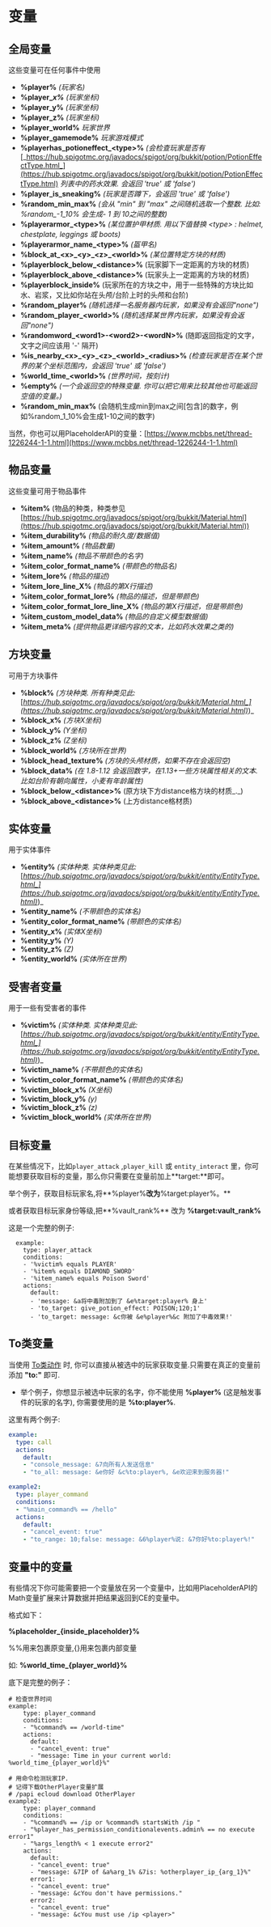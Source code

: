 # 变量

## 全局变量

这些变量可在任何事件中使用

* **%player%** _(玩家名)_&#x20;
* **%player\_**_**x%** (玩家坐标)_&#x20;
* **%player\_y%** _(玩家坐标)_&#x20;
* **%player\_z%** _(玩家坐标)_&#x20;
* **%player\_world%** _玩家世界_
* **%player\_gamemode%** _玩家游戏模式_
* **%playerhas\_potioneffect\_\<type>%** _(会检查玩家是否有_ [_https://hub.spigotmc.org/javadocs/spigot/org/bukkit/potion/PotionEffectType.html_](https://hub.spigotmc.org/javadocs/spigot/org/bukkit/potion/PotionEffectType.html) _列表中的药水效果. 会返回 'true' 或 'false')_
* **%player\_is\_sneaking%** _(玩家是否蹲下，会返回 'true' 或 'false')_
* **%random\_min\_max%** _(会从 "min" 到 "max" 之间随机选取一个整数. 比如: %random\_-1\_10% 会生成- 1 到 10之间的整数)_&#x20;
* **%playerarmor\_\<type>%** _(某位置护甲材质. 用以下值替换 \<type> : helmet, chestplate, leggings 或 boots)_&#x20;
* **%playerarmor\_name\_\<type>%** _(盔甲名)_
* **%block\_at\_\<x>\_\<y>\_\<z>\_\<world>%** _(某位置特定方块的材质)_
* **%playerblock\_below\_\<distance>%** (玩家脚下一定距离的方块的材质)
* **%playerblock\_above\_\<distance>%** (玩家头上一定距离的方块的材质)
* **%playerblock\_inside%** (玩家所在的方块之中，用于一些特殊的方块比如水、岩浆，又比如你站在头颅/台阶上时的头颅和台阶)
* **%random\_player%** _(随机选择一名服务器内玩家，如果没有会返回"none")_
* **%random\_player\_\<world>%** _(随机选择某世界内玩家，如果没有会返回"none")_
* **%randomword\_\<word1>-\<word2>-\<wordN>%** (随即返回指定的文字，文字之间应该用 '-' 隔开)
* **%is\_nearby\_\<x>\_\<y>\_\<z>\_\<world>\_\<radius>%** _(检查玩家是否在某个世界的某个坐标范围内，会返回 'true' 或 'false')_
* **%world\_time\_\<world>%** _(世界时间，按刻计)_
* **%empty%** _(一个会返回空的特殊变量. 你可以把它用来比较其他也可能返回空值的变量。)_
* **%random\_min\_max%** (会随机生成min到max之间\[包含]的数字，例如%random\_1\_10%会生成1-10之间的数字)

当然，你也可以用PlaceholderAPI的变量：[https://www.mcbbs.net/thread-1226244-1-1.html](https://www.mcbbs.net/thread-1226244-1-1.html)

## 物品变量

这些变量可用于物品事件

* **%item%** (物品的种类，种类参见[https://hub.spigotmc.org/javadocs/spigot/org/bukkit/Material.html](https://hub.spigotmc.org/javadocs/spigot/org/bukkit/Material.html))
* **%item\_durability%** _(物品的耐久度/数据值)_
* **%item\_amount%** _(物品数量)_
* **%item\_name%** _(物品不带颜色的名字)_
* **%item\_color\_format\_name%** _(带颜色的物品名)_
* **%item\_lore%** _(物品的描述)_
* **%item\_lore\_line\_X%** _(物品的第X行描述)_
* **%item\_color\_format\_lore%** _(物品的描述，但是带颜色)_
* **%item\_color\_format\_lore\_line\_X%** _(物品的第X行描述，但是带颜色)_
* **%item\_custom\_model\_data%** _(物品的自定义模型数据值)_
* **%item\_meta%** _(提供物品更详细内容的文本，比如药水效果之类的)_

## 方块变量

可用于方块事件

* **%block%** _(方块种类. 所有种类见此:_ [_https://hub.spigotmc.org/javadocs/spigot/org/bukkit/Material.html_](https://hub.spigotmc.org/javadocs/spigot/org/bukkit/Material.html)_)_
* **%block\_x%** _(方块X坐标)_
* **%block\_y%** _(Y坐标)_
* **%block\_z%** _(Z坐标)_
* **%block\_world%** _(方块所在世界)_
* **%block\_head\_texture%** _(方块的头颅材质，如果不存在会返回空)_
* **%block\_data%** _(在 1.8-1.12 会返回数字，在1.13+一些方块属性相关的文本.比如台阶有朝向属性，小麦有年龄属性)_&#x20;
* **%block\_below\_\<distance>%** (原方块下方distance格方块的材质_._)
* **%block\_above\_\<distance>%** (上方distance格材质)

## 实体变量

用于实体事件

* **%entity%** _(实体种类. 实体种类见此:_ [_https://hub.spigotmc.org/javadocs/spigot/org/bukkit/entity/EntityType.html_](https://hub.spigotmc.org/javadocs/spigot/org/bukkit/entity/EntityType.html)_)_
* **%entity\_name%** _(不带颜色的实体名)_
* **%entity\_color\_format\_name%** _(带颜色的实体名)_
* **%entity\_x%** _(实体X坐标)_
* **%entity\_y%** _(Y)_
* **%entity\_z%** _(Z)_
* **%entity\_world%** _(实体所在世界)_

## 受害者变量

用于一些有受害者的事件

* **%victim%** _(实体种类. 实体种类见此:_  [_https://hub.spigotmc.org/javadocs/spigot/org/bukkit/entity/EntityType.html_](https://hub.spigotmc.org/javadocs/spigot/org/bukkit/entity/EntityType.html)_)_
* **%victim\_name%** _(不带颜色的实体名)_
* **%victim\_color\_format\_name%** _(带颜色的实体名)_
* **%victim\_block\_x%** _(X坐标)_
* **%victim\_block\_y%** _(y)_
* **%victim\_block\_z%** _(z)_
* **%victim\_block\_world%** _(实体所在世界)_

## 目标变量

在某些情况下，比如`player_attack` ,`player_kill` 或 `entity_interact` 里，你可能想要获取目标的变量，那么你只需要在变量前加上**target:**即可。

举个例子，获取目标玩家名,将**%player%**改为**%target:player%。**

或者获取目标玩家身份等级,把**%vault\_rank%** 改为 **%target:vault\_rank%**

这是一个完整的例子:

```
  example:
    type: player_attack
    conditions:
    - '%victim% equals PLAYER'
    - '%item% equals DIAMOND_SWORD'
    - '%item_name% equals Poison Sword'
    actions:
      default:
      - 'message: &a将中毒附加到了 &e%target:player% 身上'
      - 'to_target: give_potion_effect: POISON;120;1'
      - 'to_target: message: &c你被 &e%player%&c 附加了中毒效果!'
```

## To类变量

当使用 [To类动作](dong-zuo/to-lei-dong-zuo.md) 时, 你可以直接从被选中的玩家获取变量.只需要在真正的变量前添加 **"to:"** 即可.

* 举个例子，你想显示被选中玩家的名字，你不能使用 **%player%** (这是触发事件的玩家的名字), 你需要使用的是 **%to:player%**.

这里有两个例子:

```yaml
example:
  type: call
  actions:
    default:
    - "console_message: &7向所有人发送信息"
    - "to_all: message: &e你好 &c%to:player%, &e欢迎来到服务器!"

example2:
  type: player_command
  conditions:
  - "%main_command% == /hello"
  actions:
    default:
    - "cancel_event: true"
    - "to_range: 10;false: message: &6%player%说: &7你好%to:player%!"
```

## 变量中的变量

有些情况下你可能需要把一个变量放在另一个变量中，比如用PlaceholderAPI的Math变量扩展来计算数据并把结果返回到CE的变量中。

格式如下：

**%placeholder\_{inside\_placeholder}%**

%%用来包裹原变量,{}用来包裹内部变量

如: **%world\_time\_{player\_world}%**

底下是完整的例子：

```
# 检查世界时间
example:
    type: player_command
    conditions:
    - "%command% == /world-time"
    actions:
      default:
      - "cancel_event: true"
      - "message: Time in your current world: %world_time_{player_world}%"
```

```
# 用命令检测玩家IP.
# 记得下载OtherPlayer变量扩展
# /papi ecloud download OtherPlayer
example2:
    type: player_command
    conditions:
    - "%command% == /ip or %command% startsWith /ip "
    - "%player_has_permission_conditionalevents.admin% == no execute error1"
    - "%args_length% < 1 execute error2"
    actions:
      default:
      - "cancel_event: true"
      - "message: &7IP of &a%arg_1% &7is: %otherplayer_ip_{arg_1}%"
      error1:
      - "cancel_event: true"
      - "message: &cYou don't have permissions."
      error2:
      - "cancel_event: true"
      - "message: &cYou must use /ip <player>"
```
